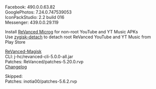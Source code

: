 Facebook: 490.0.0.63.82  
GooglePhotos: 7.24.0.747539053  
IconPackStudio: 2.2 build 016  
Messenger: 439.0.0.29.119  

Install [ReVanced Microg](https://github.com/ReVanced/GmsCore/releases) for non-root YouTube and YT Music APKs  
Use [zygisk-detach](https://github.com/j-hc/zygisk-detach) to detach root ReVanced YouTube and YT Music from Play Store  

[ReVanced-Magisk](https://github.com/kingsmanvn1x32/ReVanced-Magisk)  
CLI: j-hc/revanced-cli-5.0.0-all.jar  
Patches: ReVanced/patches-5.20.0.rvp  
[Changelog](https://github.com/ReVanced/revanced-patches/releases/tag/v5.20.0)  

Skipped:  
Patches: inotia00/patches-5.6.2.rvp      

